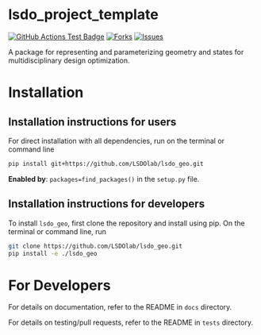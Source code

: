 # lsdo_project_template

<!---
[![Python](https://img.shields.io/pypi/pyversions/lsdo_project_template)](https://img.shields.io/pypi/pyversions/lsdo_project_template)
[![Pypi](https://img.shields.io/pypi/v/lsdo_project_template)](https://pypi.org/project/lsdo_project_template/)
[![Coveralls Badge][13]][14]
[![PyPI version][10]][11]
[![PyPI Monthly Downloads][12]][11]
-->

[![GitHub Actions Test Badge](https://github.com/LSDOlab/lsdo_project_template/actions/workflows/actions.yml/badge.svg)](https://github.com/lsdo_project_template/lsdo_project_template/actions)
[![Forks](https://img.shields.io/github/forks/LSDOlab/lsdo_project_template.svg)](https://github.com/LSDOlab/lsdo_project_template/network)
[![Issues](https://img.shields.io/github/issues/LSDOlab/lsdo_project_template.svg)](https://github.com/LSDOlab/lsdo_project_template/issues)


A package for representing and parameterizing geometry and states for multidisciplinary design optimization.


# Installation

## Installation instructions for users
For direct installation with all dependencies, run on the terminal or command line
```sh
pip install git+https://github.com/LSDOlab/lsdo_geo.git
```

**Enabled by**: `packages=find_packages()` in the `setup.py` file.

## Installation instructions for developers
To install `lsdo_geo`, first clone the repository and install using pip.
On the terminal or command line, run
```sh
git clone https://github.com/LSDOlab/lsdo_geo.git
pip install -e ./lsdo_geo
```

# For Developers
For details on documentation, refer to the README in `docs` directory.

For details on testing/pull requests, refer to the README in `tests` directory.
